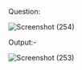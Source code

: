 Question:

![Screenshot (254)](https://user-images.githubusercontent.com/93378378/227772097-4c7c0f74-6117-49ce-a83f-c5d1d793e229.png)


Output:-

![Screenshot (253)](https://user-images.githubusercontent.com/93378378/227772102-e7152fec-46f3-4234-83ce-efccd3781a8c.png)
